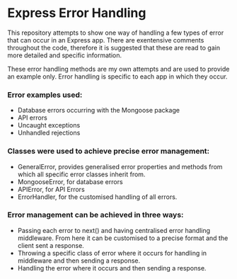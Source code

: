 # Express Error Handling

This repository attempts to show one way of handling a few types of error that can occur in an Express app. There are exentensive comments throughout the code, therefore it is suggested that these are read to gain more detailed and specific information. 

These error handling methods are my own attempts and are used to provide an example only. Error handling is specific to each app in which they occur. 

### Error examples used:
- Database errors occurring with the Mongoose package
- API errors
- Uncaught exceptions
- Unhandled rejections

### Classes were used to achieve precise error management:
- GeneralError, provides generalised error properties and methods from which all specific error classes inherit from.
- MongooseError, for database errors
- APIError, for API Errors
- ErrorHandler, for the customised handling of all errors. 

### Error management can be achieved in three ways: 
- Passing each error to next() and having centralised error handling middleware. From here it can be customised to a precise format and the client sent a response.
- Throwing a specific class of error where it occurs for handling in middleware and then sending a response. 
- Handling the error where it occurs and then sending a response.

### 
